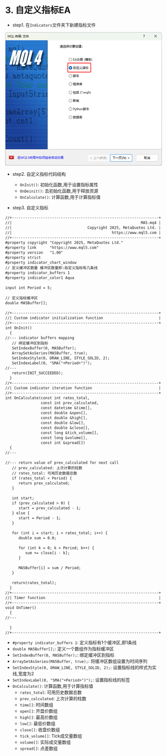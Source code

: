 # 3. 自定义指标EA

- step1. 在`Indicators`文件夹下新建指标文件

![自定义指标](./img/自定义指标.png)

- step2. 自定义指标代码结构
  - `OnInit()`: 初始化函数,用于设置指标属性
  - `OnDeinit()`: 去初始化函数,用于释放资源
  - `OnCalculate()`: 计算函数,用于计算指标值

- step3. 自定义指标

```mq4
//+------------------------------------------------------------------+
//|                                                          MA5.mq4 |
//|                                  Copyright 2025, MetaQuotes Ltd. |
//|                                             https://www.mql5.com |
//+------------------------------------------------------------------+
#property copyright "Copyright 2025, MetaQuotes Ltd."
#property link      "https://www.mql5.com"
#property version   "1.00"
#property strict
#property indicator_chart_window
// 定义缓冲区数量 缓冲区数量即:自定义指标有几条线
#property indicator_buffers 1
#property indicator_color1 Aqua

input int Period = 5;

// 定义指标缓冲区
double MA5Buffer[];

//+------------------------------------------------------------------+
//| Custom indicator initialization function                         |
//+------------------------------------------------------------------+
int OnInit()
  {
//--- indicator buffers mapping
   // 绑定缓冲区到指标
   SetIndexBuffer(0, MA5Buffer);
   ArraySetAsSeries(MA5Buffer, true);
   SetIndexStyle(0, DRAW_LINE, STYLE_SOLID, 2);
   SetIndexLabel(0, "SMA("+Period+")");
//---
   return(INIT_SUCCEEDED);
  }
//+------------------------------------------------------------------+
//| Custom indicator iteration function                              |
//+------------------------------------------------------------------+
int OnCalculate(const int rates_total,
                const int prev_calculated,
                const datetime &time[],
                const double &open[],
                const double &high[],
                const double &low[],
                const double &close[],
                const long &tick_volume[],
                const long &volume[],
                const int &spread[])
  {
//---
   
//--- return value of prev_calculated for next call
   // prev_calculated: 上次计算的柱数
   // rates_total: 可用历史数据总数
   if (rates_total < Period) {
      return prev_calculated;
   }
   
   int start;
   if (prev_calculated > 0) {
      start = prev_calculated - 1;
   } else {
      start = Period - 1;
   }
   
   for (int i = start; i < rates_total; i++) {
      double sum = 0.0;
      
      for (int k = 0; k < Period; k++) {
         sum += close[i - k];
      }
      
      MA5Buffer[i] = sum / Period;
   }
   
   return(rates_total);
  }
//+------------------------------------------------------------------+
//| Timer function                                                   |
//+------------------------------------------------------------------+
void OnTimer()
  {
//---
   
  }
//+------------------------------------------------------------------+
```

- `#property indicator_buffers 1`: 定义指标有1个缓冲区,即1条线
- `double MA5Buffer[];`: 定义一个数组作为指标缓冲区
- `SetIndexBuffer(0, MA5Buffer);`: 绑定缓冲区到指标
- `ArraySetAsSeries(MA5Buffer, true);`: 将缓冲区数组设置为时间序列
- `SetIndexStyle(0, DRAW_LINE, STYLE_SOLID, 2);`: 设置指标线的样式为实线,宽度为2
- `SetIndexLabel(0, "SMA("+Period+")");`: 设置指标线的标签
- `OnCalculate()`: 计算函数,用于计算指标值
  - `rates_total`: 可用历史数据总数
  - `prev_calculated`: 上次计算的柱数
  - `time[]`: 时间数组
  - `open[]`: 开盘价数组
  - `high[]`: 最高价数组
  - `low[]`: 最低价数组
  - `close[]`: 收盘价数组
  - `tick_volume[]`: Tick成交量数组
  - `volume[]`: 实际成交量数组
  - `spread[]`: 点差数组
